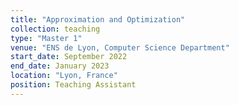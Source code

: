 ```yaml
---
title: "Approximation and Optimization"
collection: teaching
type: "Master 1"
venue: "ENS de Lyon, Computer Science Department"
start_date: September 2022
end_date: January 2023
location: "Lyon, France"
position: Teaching Assistant
---
```

